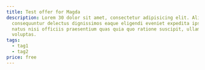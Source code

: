 ```yaml
---
title: Test offer for Magda
description: Lorem 30 dolor sit amet, consectetur adipisicing elit. Aliquid at
  consequuntur delectus dignissimos eaque eligendi eveniet expedita ipsum minus
  natus nisi officiis praesentium quas quia quo ratione suscipit, ullam
  voluptas.
tags:
  - tag1
  - tag2
price: free
---
```

